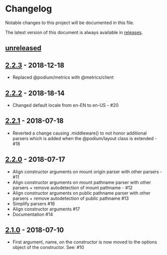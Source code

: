 # Changelog

Notable changes to this project will be documented in this file.

The latest version of this document is always available in [releases][releases-url].

## [unreleased]

## [2.2.3] - 2018-12-18

-   Replaced @podium/metrics with @metrics/client

## [2.2.2] - 2018-18-14

-   Changed default locale from en-EN to en-US - #20

## [2.2.1] - 2018-07-18

-   Reverted a change causing .middleware() to not honor additional parsers which is added when the @podium/layout class is extended - #18

## [2.2.0] - 2018-07-17

-   Align constructor arguments on mount origin parser with other parsers - #11
-   Align constructor arguments on mount pathname parser with other parsers + remove autodetection of mount pathname - #12
-   Align constructor arguments on public pathname parser with other parsers + remove autodetection of public pathname #13
-   Simplify parsers #16
-   Align constructor arguments #17
-   Documentation #14

## [2.1.0] - 2018-07-10

-   First argument, name, on the constructor is now moved to the options object of the constructor. See: #10

[unreleased]: https://github.schibsted.io/Podium/context/compare/v2.2.3...HEAD
[2.2.3]: https://github.schibsted.io/Podium/context/compare/v2.2.2...v2.2.3
[2.2.2]: https://github.schibsted.io/Podium/context/compare/v2.2.1...v2.2.2
[2.2.1]: https://github.schibsted.io/Podium/context/compare/v2.2.0...v2.2.1
[2.2.0]: https://github.schibsted.io/Podium/context/compare/v2.1.0...v2.2.0
[2.1.0]: https://github.schibsted.io/Podium/context/compare/v2.0.0...v2.1.0
[releases-url]: https://github.schibsted.io/Podium/context/blob/master/CHANGELOG.md
